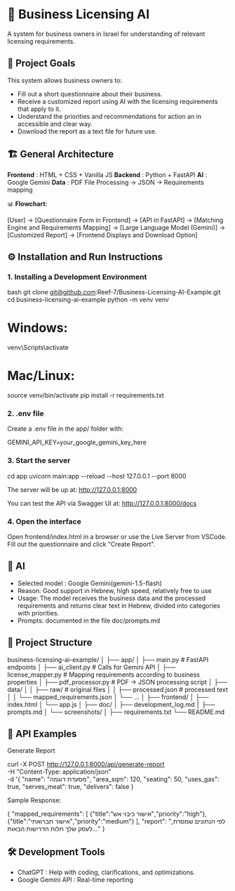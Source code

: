 # 🏪 Business Licensing AI  
A system for business owners in Israel for understanding of relevant licensing requirements.

## 📌 Project Goals
This system allows business owners to:
- Fill out a short questionnaire about their business.
- Receive a customized report using AI with the licensing requirements that apply to it.
- Understand the priorities and recommendations for action an in accessible and clear way.
- Download the report as a text file for future use.


## 🏗 General Architecture
**Frontend** : HTML + CSS + Vanilla JS
**Backend**  : Python + FastAPI 
**AI**       : Google Gemini 
**Data**     : PDF File Processing → JSON → Requirements mapping

📊 **Flowchart:**

[User] → [Questionnaire Form in Frontend] → [API in FastAPI] → [Matching Engine and Requirements Mapping]
→ [Large Language Model (Gemini)] → [Customized Report] → [Frontend Displays and Download Option]

## ⚙️ Installation and Run Instructions

### 1. Installing a Development Environment
bash
git clone git@github.com:Reef-7/Business-Licensing-AI-Example.git
cd business-licensing-ai-example
python -m venv venv
# Windows:
venv\Scripts\activate
# Mac/Linux:
source venv/bin/activate
pip install -r requirements.txt

### 2. .env file

Create a .env file in the app/ folder with:

GEMINI_API_KEY=your_google_gemini_key_here

### 3. Start the server
cd app
uvicorn main:app --reload --host 127.0.0.1 --port 8000

The server will be up at:
http://127.0.0.1:8000

You can test the API via Swagger UI at:
http://127.0.0.1:8000/docs

### 4. Open the interface

Open frontend/index.html in a browser or use the Live Server from VSCode.
Fill out the questionnaire and click "Create Report".


## 🧠 AI 
- Selected model : Google Gemini(gemini-1.5-flash)
- Reason: Good support in Hebrew, high speed, relatively free to use
- Usage: The model receives the business data and the processed requirements and returns clear text in Hebrew, divided into categories with priorities.
- Prompts: documented in the file doc/prompts.md

  
## 📂 Project Structure 

business-licensing-ai-example/
│
├── app/
│   ├── main.py               # FastAPI endpoints
│   ├── ai_client.py          # Calls for Gemini API
│   ├── license_mapper.py     # Mapping requirements according to business properties 
│   ├── pdf_processor.py      # PDF → JSON processing script
│   ├── data/
│   │   ├── raw/              # original files 
│   │   ├── processed.json    # processed text 
│   │   └── mapped_requirements.json
│   └── ...
│
├── frontend/
│   ├── index.html
│   └── app.js
│
├── doc/
│   ├── development_log.md
│   ├── prompts.md
│   └── screenshots/
│
├── requirements.txt
└── README.md

## 🧪 API Examples

Generate Report

curl -X POST http://127.0.0.1:8000/api/generate-report \
-H "Content-Type: application/json" \
-d '{
  "name": "מסעדת דוגמה",
  "area_sqm": 120,
  "seating": 50,
  "uses_gas": true,
  "serves_meat": true,
  "delivers": false
}

Sample Response:


{
  "mapped_requirements": [
    {"title":"אישור כיבוי אש","priority":"high"},
    {"title":"אישור תברואתי","priority":"medium"}
  ],
  "report": "לפי הנתונים שמסרת, לעסק שלך חלות הדרישות הבאות..."
}

## 🛠 Development Tools
- ChatGPT : Help with coding, clarifications, and optimizations.
- Google Gemini API : Real-time reporting 

